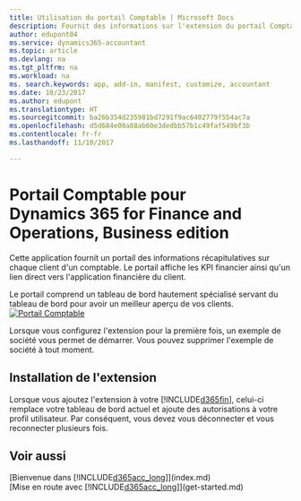 ```yaml
---
title: Utilisation du portail Comptable | Microsoft Docs
description: Fournit des informations sur l'extension du portail Comptable.
author: edupont04
ms.service: dynamics365-accountant
ms.topic: article
ms.devlang: na
ms.tgt_pltfrm: na
ms.workload: na
ms. search.keywords: app, add-in, manifest, customize, accountant
ms.date: 10/23/2017
ms.author: edupont
ms.translationtype: HT
ms.sourcegitcommit: ba26b354d235981bd7291f9ac6402779f554ac7a
ms.openlocfilehash: d5d684e00a88ab60e3dedbb57b1c49faf549bf3b
ms.contentlocale: fr-fr
ms.lasthandoff: 11/10/2017

---
```

# <a name="accountant-portal-for-dynamics-365-for-finance-and-operations-business-edition"></a>Portail Comptable pour Dynamics 365 for Finance and Operations, Business edition
Cette application fournit un portail des informations récapitulatives sur chaque client d'un comptable. Le portail affiche les KPI financier ainsi qu'un lien direct vers l'application financière du client.  

Le portail comprend un tableau de bord hautement spécialisé servant du tableau de bord pour avoir un meilleur aperçu de vos clients.  
[![Portail Comptable](./media/accountant-get-started/accountant-dashboard.png)](https://go.microsoft.com/fwlink/?linkid=851257)

Lorsque vous configurez l'extension pour la première fois, un exemple de société vous permet de démarrer. Vous pouvez supprimer l'exemple de société à tout moment.  

## <a name="installing-the-extension"></a>Installation de l'extension
Lorsque vous ajoutez l'extension à votre [!INCLUDE[d365fin](includes/d365fin_md.md)], celui-ci remplace votre tableau de bord actuel et ajoute des autorisations à votre profil utilisateur. Par conséquent, vous devez vous déconnecter et vous reconnecter plusieurs fois.  

## <a name="see-also"></a>Voir aussi
[Bienvenue dans [!INCLUDE[d365acc_long](includes/d365acc_long_md.md)]](index.md)  
[Mise en route avec [!INCLUDE[d365acc_long](includes/d365acc_long_md.md)]](get-started.md)  

